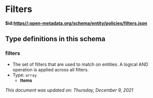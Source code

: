 # Filters

**$id:**[**https//:open-metadata.org/schema/entity/policies/filters.json**](https://open-metadata.org/schema/entity/policies/filters.json)



## Type definitions in this schema
### filters
- The set of filters that are used to match on entities. A logical AND operation is applied across all filters.
- Type: `array` 
  - **Items**


_This document was updated on: Thursday, December 9, 2021_